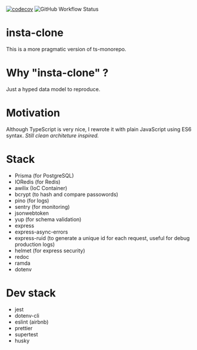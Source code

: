 [![codecov](https://codecov.io/gh/otaviotech/insta-clone/branch/main/graph/badge.svg?token=Y4MRTD9DM4)](https://codecov.io/gh/otaviotech/insta-clone) ![GitHub Workflow Status](https://img.shields.io/github/workflow/status/otaviotech/insta-clone/ci)

# insta-clone

This is a more pragmatic version of ts-monorepo.

# Why "insta-clone" ?

Just a hyped data model to reproduce.

# Motivation

Although TypeScript is very nice, I rewrote it with plain JavaScript using ES6 syntax.
_Still clean architeture inspired._

# Stack

- Prisma (for PostgreSQL)
- IORedis (for Redis)
- awilix (IoC Container)
- bcrypt (to hash and compare passowords)
- pino (for logs)
- sentry (for monitoring)
- jsonwebtoken
- yup (for schema validation)
- express
- express-async-errors
- express-ruid (to generate a unique id for each request, useful for debug production logs)
- helmet (for express security)
- redoc
- ramda
- dotenv

# Dev stack

- jest
- dotenv-cli
- eslint (airbnb)
- prettier
- supertest
- husky
